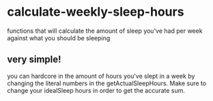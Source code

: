 # calculate-weekly-sleep-hours
functions that will calculate the amount of sleep you've had per week against what you should be sleeping
## very simple!
you can hardcore in the amount of hours you've slept in a week by changing the literal numbers in the getActualSleepHours. Make
sure to change your idealSleep hours in order to get the accurate sum.
